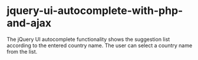 # jquery-ui-autocomplete-with-php-and-ajax
The jQuery UI autocomplete functionality shows the suggestion list according to the entered country name. The user can select a country name from the list.
